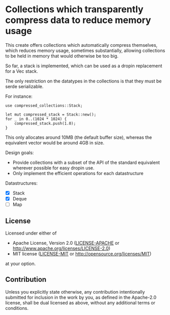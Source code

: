 # Collections which transparently compress data to reduce memory usage

This create offers collections which automatically compress themselves, which reduces memory usage, sometimes
substantially, allowing collections to be held in memory that would otherwise be too big.

So far, a stack is implemented, which can be used as a dropin replacement for a Vec stack.

The only restriction on the datatypes in the collections is that they must be serde serializable.

For instance:
```
use compressed_collections::Stack;

let mut compressed_stack = Stack::new();
for _ in 0..(1024 * 1024) {
    compressed_stack.push(1.0);
}
```
This only allocates around 10MB (the default buffer size), whereas the equivalent vector would be around 4GB in size.

Design goals:
- Provide collections with a subset of the API of the standard equivalent wherever possible for easy dropin use.
- Only implement the efficient operations for each datastructure

Datastructures:
- [x] Stack
- [x] Deque
- [ ] Map

## License

Licensed under either of

 * Apache License, Version 2.0
   ([LICENSE-APACHE](LICENSE-APACHE) or http://www.apache.org/licenses/LICENSE-2.0)
 * MIT license
   ([LICENSE-MIT](LICENSE-MIT) or http://opensource.org/licenses/MIT)

at your option.

## Contribution

Unless you explicitly state otherwise, any contribution intentionally submitted
for inclusion in the work by you, as defined in the Apache-2.0 license, shall be
dual licensed as above, without any additional terms or conditions.